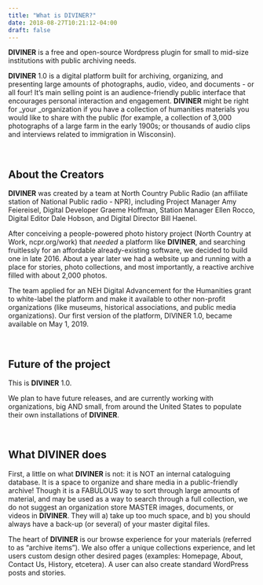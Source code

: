 ```yaml
---
title: "What is DIVINER?"
date: 2018-08-27T10:21:12-04:00
draft: false
---
```




**DIVINER** is a free and open-source Wordpress plugin for small to mid-size institutions with public archiving needs. 

**DIVINER** 1.0 is a digital platform built for archiving, organizing, and presenting large amounts of photographs, audio, video, and documents - or all four! It’s main selling point is an audience-friendly public interface that encourages personal interaction and engagement. **DIVINER** might be right for _your _organization if you have a collection of humanities materials you would like to share with the public (for example, a collection of 3,000 photographs of a large farm in the early 1900s; or thousands of audio clips and interviews related to immigration in Wisconsin). 

&nbsp;

## About the Creators

**DIVINER** was created by a team at North Country Public Radio (an affiliate station of National Public radio - NPR), including Project Manager Amy Feiereisel, Digital Developer Graeme Hoffman, Station Manager Ellen Rocco, Digital Editor Dale Hobson, and Digital Director Bill Haenel. 

After conceiving a people-powered photo history project (North Country at Work, ncpr.org/work) that _needed_ a platform like **DIVINER**, and searching fruitlessly for an affordable already-existing software, we decided to build one in late 2016. About a year later we had a website up and running with a place for stories, photo collections, and most importantly, a reactive archive filled with about 2,000 photos. 

The team applied for an NEH Digital Advancement for the Humanities grant to white-label the platform and make it available to other non-profit organizations (like museums, historical associations, and public media organizations). Our first version of the platform, DIVINER 1.0, became available on May 1, 2019. 

&nbsp;

## Future of the project

This is **DIVINER** 1.0. 

We plan to have future releases, and are currently working with organizations, big AND small, from around the United States to populate their own installations of **DIVINER**. 

&nbsp;


## What DIVINER does

First, a little on what **DIVINER** is not: it is NOT an internal cataloguing database. It is a space to organize and share media in a public-friendly archive! Though it is a FABULOUS way to sort through large amounts of material, and may be used as a way to search through a full collection, we do not suggest an organization store MASTER images, documents, or videos in **DIVINER**. They will a) take up too much space, and b) you should always have a back-up (or several) of your master digital files. 

The heart of **DIVINER** is our browse experience for your materials (referred to as “archive items”). We also offer a unique collections experience, and let users custom design other desired pages (examples: Homepage, About, Contact Us, History, etcetera). A user can also create standard WordPress posts and stories. 

